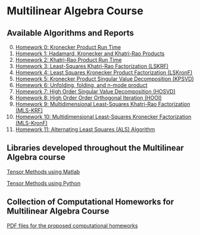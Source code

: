 # Multilinear Algebra Course


## Available Algorithms and Reports
0. [Homework 0: Kronecker Product Run Time](https://github.com/KennethBenicio/MSc-Multilinear-Algebra/blob/master/MATLAB/homework0.md)
1. [Homework 1: Hadamard, Kronecker and Khatri-Rao Products](https://github.com/KennethBenicio/MSc-Multilinear-Algebra/blob/master/MATLAB/homework1.md)
2. [Homework 2: Khatri-Rao Product Run Time](https://github.com/KennethBenicio/MSc-Multilinear-Algebra/blob/master/MATLAB/homework2.md)
3. [Homework 3: Least-Squares Khatri-Rao Factorization (LSKRF)](https://github.com/KennethBenicio/MSc-Multilinear-Algebra/blob/master/MATLAB/homework3.md)
4. [Homework 4: Least Squares Kronecker Product Factorization (LSKronF)](https://github.com/KennethBenicio/MSc-Multilinear-Algebra/blob/master/MATLAB/homework4.md)
5. [Homework 5: Kronecker Product Singular Value Decomposition (KPSVD)](https://github.com/KennethBenicio/MSc-Multilinear-Algebra/blob/master/MATLAB/homework5.md)
6. [Homework 6: Unfolding, folding, and n-mode product](https://github.com/KennethBenicio/MSc-Multilinear-Algebra/blob/master/MATLAB/homework6.md)
7. [Homework 7: High Order Singular Value Decomposition (HOSVD)](https://github.com/KennethBenicio/MSc-Multilinear-Algebra/blob/master/MATLAB/homework7.md)
8. [Homework 8: High Order Order Orthogonal Iteration (HOOI)](https://github.com/KennethBenicio/MSc-Multilinear-Algebra/blob/master/MATLAB/homework8.md)
9. [Homework 9: Multidimensional Least-Squares Khatri-Rao Factorization
(MLS-KRF)](https://github.com/KennethBenicio/MSc-Multilinear-Algebra/blob/master/MATLAB/homework9.md)
10. [Homework 10: Multidimensional Least-Squares Kronecker Factorization
(MLS-KronF)](https://github.com/KennethBenicio/MSc-Multilinear-Algebra/blob/master/MATLAB/homework_10.md)
11. [Homework 11: Alternating Least Squares (ALS) Algorithm](https://github.com/KennethBenicio/MSc-Multilinear-Algebra/blob/master/MATLAB/homework_11.md)

## Libraries developed throughout the Multilinear Algebra course

[Tensor Methods using Matlab](https://github.com/KennethBenicio/MSc-Multilinear-Algebra/blob/master/MATLAB/tensor.m)

[Tensor Methods using Python](https://github.com/KennethBenicio/MSc-Multilinear-Algebra/blob/master/Python/tensor.py)

## Collection of Computational Homeworks for Multilinear Algebra Course

[PDF files for the proposed computational homeworks](https://github.com/KennethBenicio/MSc-Multilinear-Algebra/tree/master/Homeworks)
